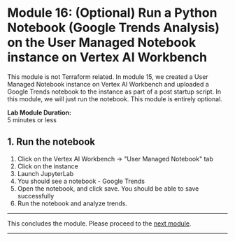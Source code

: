# Module 16: (Optional) Run a Python Notebook (Google Trends Analysis) on the User Managed Notebook instance on Vertex AI Workbench 

This module is not Terraform related. In module 15, we created a User Managed Notebook instance on Vertex AI Workbench and uploaded a Google Trends notebook to the instance as part of a post startup script. In this module, we will just run the notebook. This module is entirely optional.

**Lab Module Duration:** <br>
5 minutes or less 

## 1. Run the notebook

1. Click on the Vertex AI Workbench -> "User Managed Notebook" tab
2. Click on the instance
3. Launch JupyterLab
4. You should see a notebook - Google Trends
5. Open the notebook, and click save. You should be able to save successfully
6. Run the notebook and analyze trends.

<hr>

 This concludes the module. Please proceed to the [next module](Module-17.md).


<hr>
